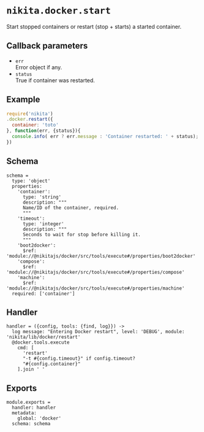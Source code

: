 
# `nikita.docker.start`

Start stopped containers or restart (stop + starts) a started container.

## Callback parameters

* `err`   
  Error object if any.   
* `status`   
  True if container was restarted.  

## Example

```javascript
require('nikita')
.docker.restart({
  container: 'toto'
}, function(err, {status}){
  console.info( err ? err.message : 'Container restarted: ' + status);
})
```

## Schema

    schema =
      type: 'object'
      properties:
        'container':
          type: 'string'
          description: """
          Name/ID of the container, required.
          """
        'timeout':
          type: 'integer'
          description: """
          Seconds to wait for stop before killing it.
          """
        'boot2docker':
          $ref: 'module://@nikitajs/docker/src/tools/execute#/properties/boot2docker'
        'compose':
          $ref: 'module://@nikitajs/docker/src/tools/execute#/properties/compose'
        'machine':
          $ref: 'module://@nikitajs/docker/src/tools/execute#/properties/machine'
      required: ['container']

## Handler

    handler = ({config, tools: {find, log}}) ->
      log message: "Entering Docker restart", level: 'DEBUG', module: 'nikita/lib/docker/restart'
      @docker.tools.execute
        cmd: [
          'restart'
          "-t #{config.timeout}" if config.timeout?
          "#{config.container}"
        ].join ' '

## Exports

    module.exports =
      handler: handler
      metadata:
        global: 'docker'
      schema: schema
